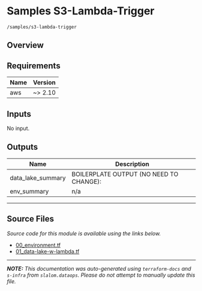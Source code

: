 
# Samples S3-Lambda-Trigger

`/samples/s3-lambda-trigger`

## Overview


## Requirements

| Name | Version |
|------|---------|
| aws | ~> 2.10 |

## Inputs

No input.

## Outputs

| Name | Description |
|------|-------------|
| data\_lake\_summary | BOILERPLATE OUTPUT (NO NEED TO CHANGE): |
| env\_summary | n/a |

---------------------

## Source Files

_Source code for this module is available using the links below._

* [00_environment.tf](https://github.com/slalom-ggp/dataops-infra/tree/master//samples/s3-lambda-trigger/00_environment.tf)
* [01_data-lake-w-lambda.tf](https://github.com/slalom-ggp/dataops-infra/tree/master//samples/s3-lambda-trigger/01_data-lake-w-lambda.tf)

---------------------

_**NOTE:** This documentation was auto-generated using
`terraform-docs` and `s-infra` from `slalom.dataops`.
Please do not attempt to manually update this file._

